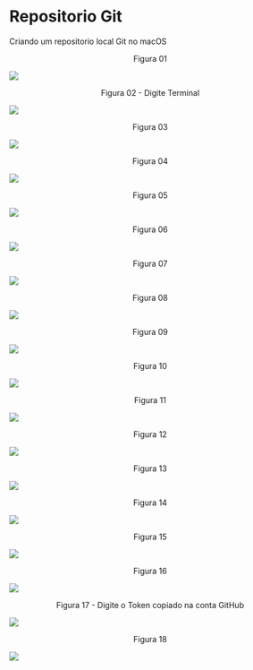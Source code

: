 # Repositorio Git
Criando um repositorio local Git no macOS

<div align="center">
Figura 01
</div>

![](Imagens/macOS-Git-Repositorio-Img01.png)

<div align="center">
Figura 02 - Digite Terminal
</div>

![](Imagens/macOS-Git-Repositorio-Img02.png)

<div align="center">
Figura 03
</div>

![](Imagens/macOS-Git-Repositorio-Img03.png)

<div align="center">
Figura 04
</div>

![](Imagens/macOS-Git-Repositorio-Img04.png)


<div align="center">
Figura 05
</div>

![](Imagens/macOS-Git-Repositorio-Img05.png)

<div align="center">
Figura 06
</div>

![](Imagens/macOS-Git-Repositorio-Img06.png)

<div align="center">
Figura 07
</div>

![](Imagens/macOS-Git-Repositorio-Img07.png)

<div align="center">
Figura 08
</div>

![](Imagens/macOS-Git-Repositorio-Img08.png)

<div align="center">
Figura 09
</div>

![](Imagens/macOS-Git-Repositorio-Img09.png)

<div align="center">
Figura 10
</div>

![](Imagens/macOS-Git-Repositorio-Img10.png)


<div align="center">
Figura 11
</div>

![](Imagens/macOS-Git-Repositorio-Img11.png)

<div align="center">
Figura 12
</div>

![](Imagens/macOS-Git-Repositorio-Img12.png)

<div align="center">
Figura 13
</div>

![](Imagens/macOS-Git-Repositorio-Img13.png)

<div align="center">
Figura 14
</div>

![](Imagens/macOS-Git-Repositorio-Img14.png)

<div align="center">
Figura 15
</div>

![](Imagens/macOS-Git-Repositorio-Img15.png)

<div align="center">
Figura 16
</div>

![](Imagens/macOS-Git-Repositorio-Img16.png)


<div align="center">
Figura 17 - Digite o Token copiado na conta GitHub
</div>

![](Imagens/macOS-Git-Repositorio-Img17.png)

<div align="center">
Figura 18
</div>

![](Imagens/macOS-Git-Repositorio-Img18.png)